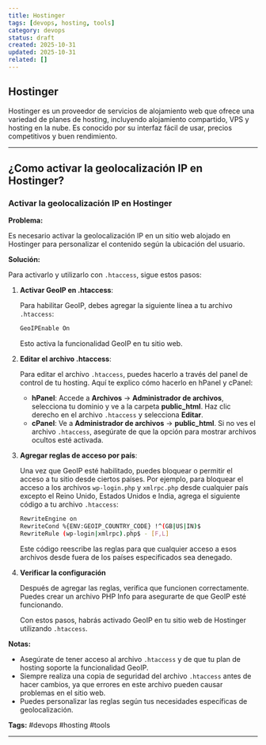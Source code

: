 ```yaml
---
title: Hostinger
tags: [devops, hosting, tools]
category: devops
status: draft
created: 2025-10-31
updated: 2025-10-31
related: []
---
```


## Hostinger

Hostinger es un proveedor de servicios de alojamiento web que ofrece una variedad de planes de hosting, incluyendo alojamiento compartido, VPS y hosting en la nube. Es conocido por su interfaz fácil de usar, precios competitivos y buen rendimiento.

---

## ¿Como activar la geolocalización IP en Hostinger?

### Activar la geolocalización IP en Hostinger

**Problema:**

Es necesario activar la geolocalización IP en un sitio web alojado en Hostinger para personalizar el contenido según la ubicación del usuario.

**Solución:**

Para activarlo y utilizarlo con `.htaccess`, sigue estos pasos:

1. **Activar GeoIP en .htaccess**:

    Para habilitar GeoIP, debes agregar la siguiente línea a tu archivo `.htaccess`:

    ```bash
    GeoIPEnable On
    ```

    Esto activa la funcionalidad GeoIP en tu sitio web.

2. **Editar el archivo .htaccess**:

    Para editar el archivo `.htaccess`, puedes hacerlo a través del panel de control de tu hosting. Aquí te explico cómo hacerlo en hPanel y cPanel:

    - **hPanel**: Accede a **Archivos** → **Administrador de archivos**, selecciona tu dominio y ve a la carpeta **public_html**. Haz clic derecho en el archivo `.htaccess` y selecciona **Editar**.
    - **cPanel**: Ve a **Administrador de archivos** → **public_html**. Si no ves el archivo `.htaccess`, asegúrate de que la opción para mostrar archivos ocultos esté activada.

3. **Agregar reglas de acceso por país**:

    Una vez que GeoIP esté habilitado, puedes bloquear o permitir el acceso a tu sitio desde ciertos países. Por ejemplo, para bloquear el acceso a los archivos `wp-login.php` y `xmlrpc.php` desde cualquier país excepto el Reino Unido, Estados Unidos e India, agrega el siguiente código a tu archivo `.htaccess`:

    ```bash
    RewriteEngine on
    RewriteCond %{ENV:GEOIP_COUNTRY_CODE} !^(GB|US|IN)$
    RewriteRule (wp-login|xmlrpc).php$ - [F,L]
    ```

    Este código reescribe las reglas para que cualquier acceso a esos archivos desde fuera de los países especificados sea denegado.

4. **Verificar la configuración**

    Después de agregar las reglas, verifica que funcionen correctamente. Puedes crear un archivo PHP Info para asegurarte de que GeoIP esté funcionando.

    Con estos pasos, habrás activado GeoIP en tu sitio web de Hostinger utilizando `.htaccess`.

**Notas:**

- Asegúrate de tener acceso al archivo `.htaccess` y de que tu plan de hosting soporte la funcionalidad GeoIP.
- Siempre realiza una copia de seguridad del archivo `.htaccess` antes de hacer cambios, ya que errores en este archivo pueden causar problemas en el sitio web.
- Puedes personalizar las reglas según tus necesidades específicas de geolocalización.

**Tags:** #devops #hosting #tools

---
